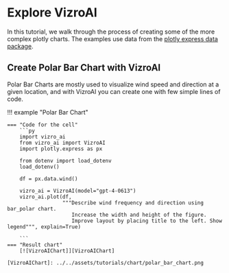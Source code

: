 # Explore VizroAI

In this tutorial, we walk through the process of creating some of the more complex plotly charts. The examples use data from the [plotly express data package](https://plotly.com/python-api-reference/generated/plotly.express.data.html). 

## Create Polar Bar Chart with VizroAI

Polar Bar Charts are mostly used to visualize wind speed and direction at a given location, and with VizroAI you can create one with few simple lines of code. 

!!! example "Polar Bar Chart"

    === "Code for the cell"
        ```py
        import vizro_ai
        from vizro_ai import VizroAI
        import plotly.express as px

        from dotenv import load_dotenv
        load_dotenv()
        
        df = px.data.wind()

        vizro_ai = VizroAI(model="gpt-4-0613")
        vizro_ai.plot(df, 
                      """Describe wind frequency and direction using bar_polar chart. 
                         Increase the width and height of the figure. 
                         Improve layout by placing title to the left. Show legend""", explain=True) 

        ```
    === "Result chart"
        [![VizroAIChart]][VizroAIChart]

    [VizroAIChart]: ../../assets/tutorials/chart/polar_bar_chart.png

